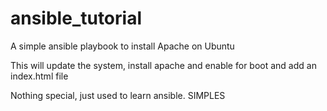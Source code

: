 # ansible_tutorial

A simple ansible playbook to install Apache on Ubuntu

This will update the system, install apache and enable for boot and add an index.html file

Nothing special, just used to learn ansible. SIMPLES


